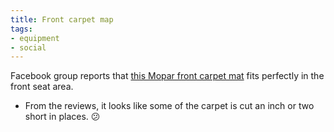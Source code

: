```yaml
---
title: Front carpet map
tags:
- equipment
- social
---
```

Facebook group reports that [this Mopar front carpet mat](https://www.amazon.com/dp/B018CLP0MQ/ref=nosim?tag=ffwf0f-20) fits perfectly in the front seat area.
- From the reviews, it looks like some of the carpet is cut an inch or two short in places. 😕